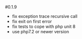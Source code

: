 #0.1.9 
 - fix exception trace recursive call
 - fix exit on first error
 - fix tests to cope with php unit 8
 - use php7.2 or newer version